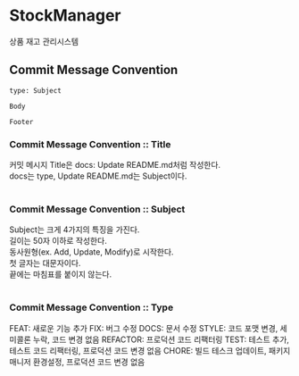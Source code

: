 # StockManager
상품 재고 관리시스템


## Commit Message Convention
```
type: Subject

Body

Footer
```  

### Commit Message Convention :: Title
커밋 메시지 Title은 docs: Update README.md처럼 작성한다.  
docs는 type, Update README.md는 Subject이다.  
</br>
### Commit Message Convention :: Subject
Subject는 크게 4가지의 특징을 가진다.  
길이는 50자 이하로 작성한다.  
동사원형(ex. Add, Update, Modify)로 시작한다.  
첫 글자는 대문자이다.  
끝에는 마침표를 붙이지 않는다.  
</br>
### Commit Message Convention :: Type
FEAT: 새로운 기능 추가
FIX: 버그 수정
DOCS: 문서 수정
STYLE: 코드 포맷 변경, 세미콜론 누락, 코드 변경 없음
REFACTOR: 프로덕션 코드 리팩터링
TEST: 테스트 추가, 테스트 코드 리팩터링, 프로덕션 코드 변경 없음
CHORE: 빌드 테스크 업데이트, 패키지 매니저 환경설정, 프로덕션 코드 변경 없음



